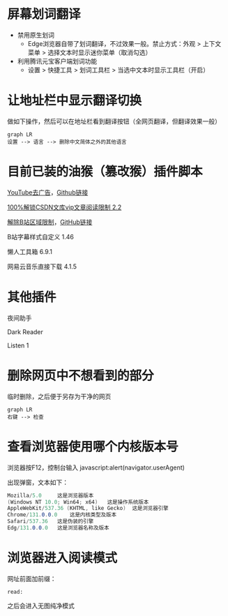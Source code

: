 # 屏幕划词翻译

- 禁用原生划词
  - Edge浏览器自带了划词翻译，不过效果一般。禁止方式：外观 > 上下文菜单 > 选择文本时显示迷你菜单（取消勾选）
- 利用腾讯元宝客户端划词功能
  - 设置 > 快捷工具 > 划词工具栏 > 当选中文本时显示工具栏（开启）

# 让地址栏中显示翻译切换

做如下操作，然后可以在地址栏看到翻译按钮（全网页翻译，但翻译效果一般）

```mermaid
graph LR
设置 --> 语言 --> 删除中文简体之外的其他语言
```

# 目前已装的油猴（篡改猴）插件脚本

[YouTube去广告](https://greasyfork.org/zh-CN/scripts/459541-youtube-adb)，[Github链接](https://github.com/iamfugui/youtube-adb)

[100%解锁CSDN文库vip文章阅读限制 2.2](https://github.com/Mrlimuyu/CSDN-VIP)

[解除B站区域限制](https://greasyfork.org/zh-CN/scripts/25718-解除b站区域限制)，[GitHub链接](https://github.com/ipcjs/bilibili-helper/blob/user.js/packages/unblock-area-limit/README.md)

B站字幕样式自定义 1.46

懒人工具箱 6.9.1

网易云音乐直接下载 4.1.5

# 其他插件

夜间助手

Dark Reader

Listen 1

# 删除网页中不想看到的部分

临时删除，之后便于另存为干净的网页

```mermaid
graph LR
右键 --> 检查
```

# 查看浏览器使用哪个内核版本号

浏览器按F12，控制台输入 javascript:alert(navigator.userAgent)

出现弹窗，文本如下：

```c#
Mozilla/5.0		这是浏览器版本
(Windows NT 10.0; Win64; x64)	这是操作系统版本
AppleWebKit/537.36 (KHTML, like Gecko)	这是浏览器引擎
Chrome/131.0.0.0	这是内核类型及版本
Safari/537.36	这是伪装的引擎
Edg/131.0.0.0	这是浏览器名称及版本
```

# 浏览器进入阅读模式

网址前面加前缀：

```
read:
```

之后会进入无图纯净模式


